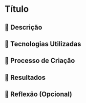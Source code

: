 # Título

## 📒 Descrição


## 🤖 Tecnologias Utilizadas


## 🧐 Processo de Criação


## 🚀 Resultados


## 💭 Reflexão (Opcional)
